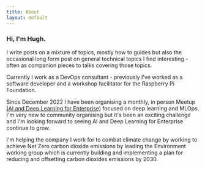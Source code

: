 ```yaml
---
title: About
layout: default
---
```


### Hi, I'm Hugh.

I write posts on a mixture of topics, mostly how to guides but also the occasional long form post on general technical topics I find interesting - often as companion pieces to talks covering those topics.

Currently I work as a DevOps consultant - previously I've worked as a software developer and a workshop facilitator for the Raspberry Pi Foundation. 

Since December 2022 I have been organising a monthly, in person Meetup [(AI and Deep Learning for Enterprise)](https://www.meetup.com/enterprise-deep-learning-ai-uk) focused on deep learning and MLOps. I'm very new to community organising but it's been an exciting challenge and I'm looking forward to seeing AI and Deep Learning for Enterprise continue to grow.

I'm helping the company I work for to combat climate change by working to achieve Net Zero carbon dioxide emissions by leading the Environment working group which is currently building and implementing a plan for reducing and offsetting carbon dioxides emissions by 2030.
